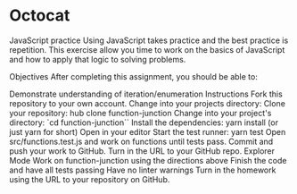 # Octocat

JavaScript practice
Using JavaScript takes practice and the best practice is repetition. This exercise allow you time to work on the basics of JavaScript and how to apply that logic to solving problems.

Objectives
After completing this assignment, you should be able to:

Demonstrate understanding of iteration/enumeration
Instructions
Fork this repository to your own account.
Change into your projects directory:
Clone your repository: hub clone function-junction
Change into your project's directory: `cd function-junction``
Install the dependencies: yarn install (or just yarn for short)
Open in your editor
Start the test runner: yarn test
Open src/functions.test.js and work on functions until tests pass.
Commit and push your work to GitHub.
Turn in the URL to your GitHub repo.
Explorer Mode
Work on function-junction using the directions above
Finish the code and have all tests passing
Have no linter warnings
Turn in the homework using the URL to your repository on GitHub.
